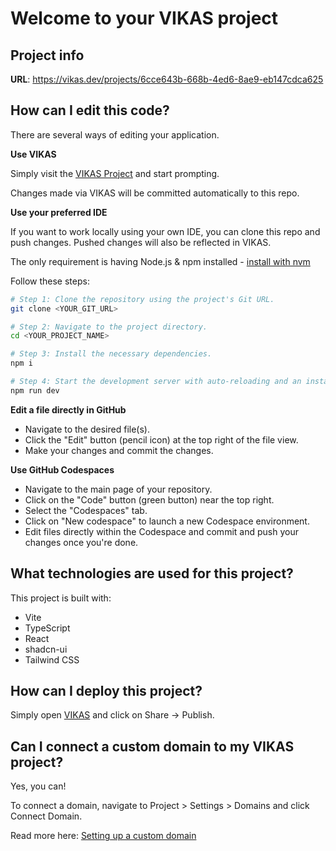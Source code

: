 # Welcome to your VIKAS project

## Project info

**URL**: https://vikas.dev/projects/6cce643b-668b-4ed6-8ae9-eb147cdca625

## How can I edit this code?

There are several ways of editing your application.

**Use VIKAS**

Simply visit the [VIKAS Project](https://vikas.dev/projects/6cce643b-668b-4ed6-8ae9-eb147cdca625) and start prompting.

Changes made via VIKAS will be committed automatically to this repo.

**Use your preferred IDE**

If you want to work locally using your own IDE, you can clone this repo and push changes. Pushed changes will also be reflected in VIKAS.

The only requirement is having Node.js & npm installed - [install with nvm](https://github.com/nvm-sh/nvm#installing-and-updating)

Follow these steps:

```sh
# Step 1: Clone the repository using the project's Git URL.
git clone <YOUR_GIT_URL>

# Step 2: Navigate to the project directory.
cd <YOUR_PROJECT_NAME>

# Step 3: Install the necessary dependencies.
npm i

# Step 4: Start the development server with auto-reloading and an instant preview.
npm run dev
```

**Edit a file directly in GitHub**

- Navigate to the desired file(s).
- Click the "Edit" button (pencil icon) at the top right of the file view.
- Make your changes and commit the changes.

**Use GitHub Codespaces**

- Navigate to the main page of your repository.
- Click on the "Code" button (green button) near the top right.
- Select the "Codespaces" tab.
- Click on "New codespace" to launch a new Codespace environment.
- Edit files directly within the Codespace and commit and push your changes once you're done.

## What technologies are used for this project?

This project is built with:

- Vite
- TypeScript
- React
- shadcn-ui
- Tailwind CSS

## How can I deploy this project?

Simply open [VIKAS](https://vikas.dev/projects/6cce643b-668b-4ed6-8ae9-eb147cdca625) and click on Share -> Publish.

## Can I connect a custom domain to my VIKAS project?

Yes, you can!

To connect a domain, navigate to Project > Settings > Domains and click Connect Domain.

Read more here: [Setting up a custom domain](https://docs.vikas.dev/tips-tricks/custom-domain#step-by-step-guide)
